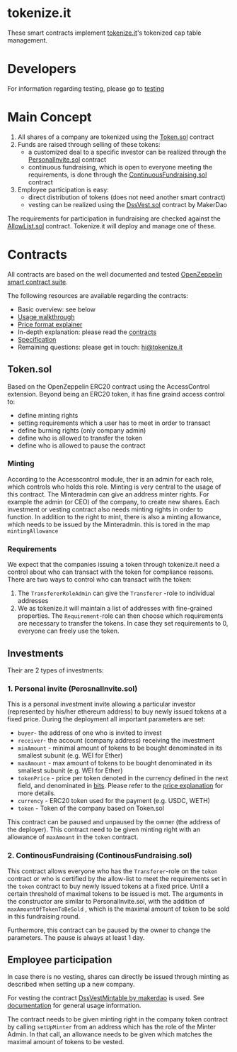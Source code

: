 # tokenize.it

These smart contracts implement [tokenize.it](https://tokenize.it/)'s tokenized cap table management.

# Developers
For information regarding testing, please go to [testing](docs/testing.md)

#  Main Concept
1. All shares of a company are tokenized using the [Token.sol](contracts/Token.sol) contract
2. Funds are raised through selling of these tokens:
    - a customized deal to a specific investor can be realized through the [PersonalInvite.sol](contracts/archive/PersonalInvite.sol) contract
    - continuous fundraising, which is open to everyone meeting the requirements, is done through the [ContinuousFundraising.sol](contracts/ContinuousFundraising.sol) contract
3. Employee participation is easy:
    - direct distribution of tokens (does not need another smart contract)
    - vesting can be realized using the [DssVest.sol](https://github.com/makerdao/dss-vest/blob/master/src/DssVest.sol) contract by MakerDao

The requirements for participation in fundraising are checked against the [AllowList.sol](contracts/AllowList.sol) contract. Tokenize.it will deploy and manage one of these.
# Contracts

All contracts are based on the well documented and tested [OpenZeppelin smart contract suite](https://docs.openzeppelin.com/contracts/4.x/).

The following resources are available regarding the contracts:
- Basic overview: see below
- [Usage walkthrough](docs/using_the_contracts.md)
- [Price format explainer](docs/price.md)
- In-depth explanation: please read the [contracts](contracts/)
- [Specification](docs/specification.md)  
- Remaining questions: please get in touch: [hi@tokenize.it](mailto:hi@tokenize.it)

## Token.sol

Based on the OpenZeppelin ERC20 contract using the AccessControl extension.
Beyond being an ERC20 token, it has fine graind access control to:
* define minting rights
* setting requirements which a user has to meet in order to transact
* define burning rights (only company admin)
* define who is allowed to transfer the token
* define who is allowed to pause the contract

### Minting
According to the Accesscontrol module, ther is an admin for each role, which controls who holds this role. Minting is very central to the usage of this contract. The Minteradmin can give an address minter rights. For example the admin (or CEO) of the company, to create new shares.
Each investment or vesting contract also needs minting rights in order to function. 
In addition to the right to mint, there is also a minting allowance, which needs to be issued by the Minteradmin. this is tored in the map `mintingAllowance`

### Requirements
We expect that the companies issuing a token through tokenize.it need a control about who can transact with the token for compliance reasons.
There are two ways to control who can transact with the token:
1. The `TransfererRoleAdmin` can give the `Transferer` -role to individual addresses
2. We as tokenize.it will maintain a list of addresses with fine-grained properties. The `Requirement`-role can then choose which requirements are necessary to transfer the tokens. In case they set requirements to 0, everyone can freely use the token.

## Investments

Their are 2 types of investments:

### 1. Personal invite (PerosnalInvite.sol)

This is a personal investment invite allowing a particular investor (represented by his/her ethereum address) to buy newly issued tokens at a fixed price.
During the deployment all important parameters are set:
* `buyer`-  the address of one who is invited to invest
* `receiver`- the account (company address) receiving the investment
* `minAmount` - minimal amount of tokens to be bought denominated in its smallest subunit (e.g. WEI for Ether)
* `maxAmount` - max amount of tokens to be bought denominated in its smallest subunit (e.g. WEI for Ether)
* `tokenPrice` - price per token denoted in the currency defined in the next field, and denominated in [bits](https://docs.openzeppelin.com/contracts/2.x/crowdsales#crowdsale-rate). Please refer to the [price explanation](docs/price.md) for more details.
* `currency` - ERC20 token used for the payment (e.g. USDC, WETH)
* `token` - Token of the company based on Token.sol

This contract can be paused and unpaused by the owner (the address of the deployer).
This contract need to be given minting right with an allowance of `maxAmount` in the `token` contract.

### 2. ContinousFundraising (ContinousFundraising.sol)

This contract allows everyone who has the `Transferer`-role on the `token` contract or who is certified by the allow-list to meet the requirements set in the `token` contract to buy newly issued tokens at a fixed price. Until a certain threshold of maximal tokens to be issued is met.
The arguments in the constructor are similar to PersonalInvite.sol, with the addition of `maxAmountOfTokenToBeSold` , which is the maximal amount of token to be sold in this fundraising round.

Furthermore, this contract can be paused by the owner to change the parameters. The pause is always at least 1 day. 

## Employee participation

In case there is no vesting, shares can directly be issued through minting as described when setting up a new company.

For vesting the contract [DssVestMintable by makerdao](https://github.com/makerdao/dss-vest/blob/master/src/DssVest.sol)  is used. See [documentation](https://github.com/makerdao/dss-vest) for general usage information.

The contract needs to be given minting right in the company token contract by calling ``setUpMinter`` from an address which has the role of the Minter Admin. In that call, an allowance needs to be given which matches the maximal amount of tokens to be vested.
